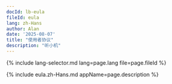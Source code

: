 ```yaml
---
docId: lb-eula
fileId: eula
lang: zh-Hans
author: Alan
date: '2025-08-07'
title: "使用者协议"
description: "听小机"
---
```

{% include lang-selector.md lang=page.lang file=page.fileId %}

{% include eula.zh-Hans.md appName=page.description %}